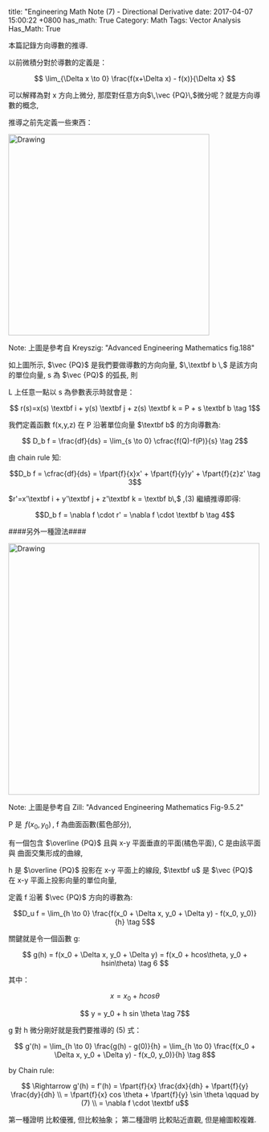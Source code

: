 title: "Engineering Math Note (7) - Directional Derivative
date: 2017-04-07 15:00:22 +0800
has_math: True
Category: Math
Tags: Vector Analysis
Has_Math: True

$$ \newcommand{\norm}[1]{\left\lVert#1\right\rVert} $$
$$ \newcommand{\fpart}[2]{\frac{\partial #1}{\partial #2}} $$


本篇記錄方向導數的推導.

以前微積分對於導數的定義是：

$$ \lim_{\Delta x \to 0} \frac{f(x+\Delta x) - f(x)}{\Delta x} $$

可以解釋為對 x 方向上微分, 那麼對任意方向$\,\vec {PQ}\,$微分呢？就是方向導數的概念,

推導之前先定義一些東西：

<img src="http://coding-addict.com/pictures/rd/directional derivative with s.png" alt="Drawing" style="width: 400px;"/>

Note: 上圖是參考自 Kreyszig: "Advanced Engineering Mathematics fig.188"

如上圖所示, $\vec {PQ}$ 是我們要做導數的方向向量, $\,\textbf b \,$ 是該方向的單位向量, s 為 $\vec {PQ}$ 的弧長, 則

L 上任意一點以 s 為參數表示時就會是：

$$ r(s)=x(s) \textbf i + y(s) \textbf j + z(s) \textbf k = P + s \textbf b \tag 1$$

我們定義函數 f(x,y,z) 在 P 沿著單位向量 $\textbf b$ 的方向導數為:

$$ D_b f = \frac{df}{ds} = \lim_{s \to 0} \cfrac{f(Q)-f(P)}{s} \tag 2$$

由 chain rule 知:

$$D_b f = \cfrac{df}{ds} = \fpart{f}{x}x' + \fpart{f}{y}y' + \fpart{f}{z}z' \tag 3$$

$r'=x'\textbf i + y'\textbf j + z'\textbf k = \textbf b\,$ ,(3) 繼續推導即得:

$$D_b f = \nabla f \cdot r' = \nabla f \cdot \textbf b \tag 4$$


####另外一種證法####

<img src="http://coding-addict.com/pictures/rd/directional derivative diagram.png" alt="Drawing" style="width: 500px;"/>

Note: 上圖是參考自 Zill: "Advanced Engineering Mathematics Fig-9.5.2"

P 是 $\,f(x_0,y_0)\,$, f 為曲面函數(藍色部分),

有一個包含 $\overline {PQ}$ 且與 x-y 平面垂直的平面(橘色平面), C 是由該平面與 曲面交集形成的曲線,

h 是 $\overline {PQ}$ 投影在 x-y 平面上的線段, $\textbf u$ 是 $\vec {PQ}$ 在 x-y 平面上投影向量的單位向量,

定義 f 沿著 $\vec {PQ}$ 方向的導數為:

$$D_u f = \lim_{h \to 0} \frac{f(x_0 + \Delta x, y_0 + \Delta y) - f(x_0, y_0)}{h} \tag 5$$

關鍵就是令一個函數 g:

$$ g(h) = f(x_0 + \Delta x, y_0 + \Delta y) = f(x_0 + hcos\theta, y_0 + hsin\theta) \tag 6 $$

其中：

$$ x = x_0 + h cos \theta $$

$$ y = y_0 + h sin \theta \tag 7$$

g 對 h 微分剛好就是我們要推導的 (5) 式：

$$ g'(h) = \lim_{h \to 0} \frac{g(h) - g(0)}{h} = \lim_{h \to 0} \frac{f(x_0 + \Delta x, y_0 + \Delta y) - f(x_0, y_0)}{h}  \tag 8$$

by Chain rule:

$$ \Rightarrow g'(h) = f'(h) = \fpart{f}{x} \frac{dx}{dh} + \fpart{f}{y} \frac{dy}{dh} \\
	= \fpart{f}{x} cos \theta + \fpart{f}{y} \sin \theta \qquad by (7) \\
	= \nabla f \cdot \textbf u$$

第一種證明 比較優雅, 但比較抽象； 第二種證明 比較貼近直觀, 但是繪圖較複雜.
